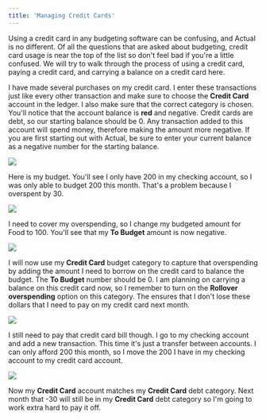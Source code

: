 ```yaml
---
title: 'Managing Credit Cards'
---
```


Using a credit card in any budgeting software can be confusing, and Actual is no different. Of all the questions that are asked about budgeting, credit card usage is near the top of the list so don't feel bad if you're a little confused. We will try to walk through the process of using a credit card, paying a credit card, and carrying a balance on a credit card here.

I have made several purchases on my credit card. I enter these transactions just like every other transaction and make sure to choose the **Credit Card** account in the ledger. I also make sure that the correct category is chosen. You'll notice that the account balance is **red** and negative. Credit cards are debt, so our starting balance should be 0. Any transaction added to this account will spend money, therefore making the amount more negative. If you are first starting out with Actual, be sure to enter your current balance as a negative number for the starting balance.

![](/img/credit-cards/credit-1.png)

Here is my budget. You'll see I only have 200 in my checking account, so I was only able to budget 200 this month. That's a problem because I overspent by 30.

![](/img/credit-cards/credit-2.png)

I need to cover my overspending, so I change my budgeted amount for Food to 100. You'll see that my **To Budget** amount is now negative.

![](/img/credit-cards/credit-3.png)

I will now use my **Credit Card** budget category to capture that overspending by adding the amount I need to borrow on the credit card to balance the budget. The **To Budget** number should be 0. I am planning on carrying a balance on this credit card now, so I remember to turn on the **Rollover overspending** option on this category. The ensures that I don't lose these dollars that I need to pay on my credit card next month.

![](/img/credit-cards/credit-4.png)

I still need to pay that credit card bill though. I go to my checking account and add a new transaction. This time it's just a transfer between accounts. I can only afford 200 this month, so I move the 200 I have in my checking account to my credit card account.

![](/img/credit-cards/credit-5.png)

Now my **Credit Card** account matches my **Credit Card** debt category. Next month that -30 will still be in my **Credit Card** debt category so I'm going to work extra hard to pay it off.
